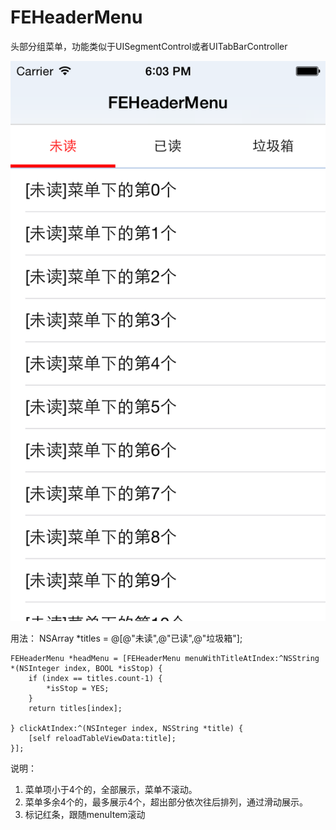 # FEHeaderMenu
头部分组菜单，功能类似于UISegmentControl或者UITabBarController

![image](https://github.com/wzf/FEHeaderMenu/raw/master/ScreenShot/ScreenShot0.png)


用法：
    NSArray *titles = @[@"未读",@"已读",@"垃圾箱"];
    
    FEHeaderMenu *headMenu = [FEHeaderMenu menuWithTitleAtIndex:^NSString *(NSInteger index, BOOL *isStop) {
        if (index == titles.count-1) {
            *isStop = YES;
        }
        return titles[index];
        
    } clickAtIndex:^(NSInteger index, NSString *title) {
        [self reloadTableViewData:title];
    }];
    
说明：
  1. 菜单项小于4个的，全部展示，菜单不滚动。
  2. 菜单多余4个的，最多展示4个，超出部分依次往后排列，通过滑动展示。
  2. 标记红条，跟随menuItem滚动
